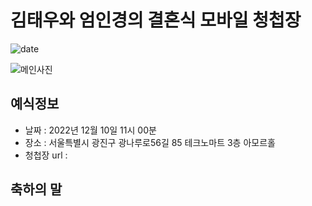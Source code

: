 # 김태우와 엄인경의 결혼식 모바일 청첩장
![date](https://img.shields.io/date/1558189800.svg?style=for-the-badge)

![메인사진](https://github.com/taewoo0282/wedding-card/raw/master/docs/newImages/background.jpg)

## 예식정보

* 날짜 : 2022년 12월 10일 11시 00분
* 장소 : 서울특별시 광진구 광나루로56길 85 테크노마트 3층 아모르홀
* 청첩장 url : 

## 축하의 말